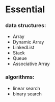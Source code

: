 # Essential

### data structures:
- Array
- Dynamic Array
- LinkedList
- Stack
- Queue
- Associative Array

### algorithms:
- linear search 
- binary search






